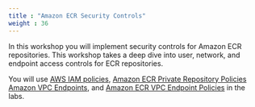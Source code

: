 ```yaml
---
title : "Amazon ECR Security Controls"
weight : 36
---
```


<!---
::alert[**Please note that this Module is WIP for now and will be available soon**]{header="WARNING" type="warning"}
-->

In this workshop you will implement security controls for Amazon ECR repositories. This workshop takes a deep dive into user, network, and endpoint access controls for ECR repositories.

You will use [AWS IAM policies](https://docs.aws.amazon.com/IAM/latest/UserGuide/access_policies.html), [Amazon ECR Private Repository Policies](https://docs.aws.amazon.com/AmazonECR/latest/userguide/repository-policies.html) [Amazon VPC Endpoints](https://docs.aws.amazon.com/AmazonECR/latest/userguide/vpc-endpoints.html), and [Amazon ECR VPC Endpoint Policies](https://docs.aws.amazon.com/AmazonECR/latest/userguide/vpc-endpoints.html#ecr-vpc-endpoint-policy) in the labs.
